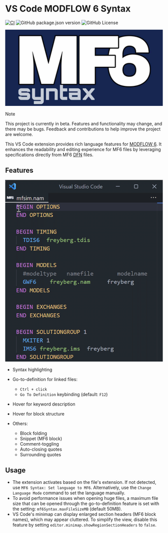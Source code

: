 # VS Code MODFLOW 6 Syntax

[![CI](https://github.com/martclanor/vscode-mf6-syntax/actions/workflows/ci.yaml/badge.svg)](https://github.com/martclanor/vscode-mf6-syntax/actions/workflows/ci.yaml)
![GitHub package.json version](https://img.shields.io/github/package-json/v/martclanor/vscode-mf6-syntax)
![GitHub License](https://img.shields.io/github/license/martclanor/vscode-mf6-syntax)

![Icon](images/icon_banner.png)

> [!NOTE]
> This project is currently in beta. Features and functionality may change, and there may be bugs. Feedback and contributions to help improve the project are welcome.

This VS Code extension provides rich language features for [MODFLOW 6](https://modflow6.readthedocs.io/en/stable/index.html). It enhances the readability and editing experience for MF6 files by leveraging specifications directly from MF6 [DFN](https://modflow6.readthedocs.io/en/stable/_dev/dfn.html) files.

## Features

![Demo](images/demo.gif)

- Syntax highlighting
- Go-to-definition for linked files:

  - `Ctrl + click`
  - `Go To Definition` keybinding (default: `F12`)

- Hover for keyword description
- Hover for block structure

- Others:
  - Block folding
  - Snippet (MF6 block)
  - Comment-toggling
  - Auto-closing quotes
  - Surrounding quotes

## Usage

- The extension activates based on the file's extension. If not detected, use `MF6 Syntax: Set language to MF6`. Alternatively, use the `Change Language Mode` command to set the language manually.
- To avoid performance issues when opening huge files, a maximum file size that can be opened through the go-to-definition feature is set with the setting: `mf6Syntax.maxFileSizeMB` (default 50MB).
- VS Code's minimap can display enlarged section headers (MF6 block names), which may appear cluttered. To simplify the view, disable this feature by setting `editor.minimap.showRegionSectionHeaders` to `false`.
